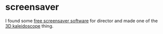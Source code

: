 <!--
  date: 2005-05-20
  modified: 2012-07-03
  slug: screensaver
  type: post
  categories: Director
-->

# screensaver

<p>I found some <a href="http://www.goldshell.com/dirsaver/" target="_blank">free screensaver software</a> for director and made one of the <a href="https://res.cloudinary.com/dn1rmdjs5/image/upload/v1566568756/rv/kaleidoscoop_installer.exe">3D kaleidoscope</a> thing.</p>
